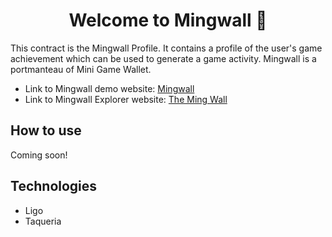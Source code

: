<h1 align="center">Welcome to Mingwall 👋</h1>

This contract is the Mingwall Profile. It contains a profile of the user's game achievement which can be used to generate a game activity. Mingwall is a portmanteau of Mini Game Wallet.

- Link to Mingwall demo website: [Mingwall](https://mingwall-demo.vercel.app/)
- Link to Mingwall Explorer website: [The Ming Wall](https://mingwall-explorer.vercel.app/)

## How to use

Coming soon!

## Technologies

- Ligo
- Taqueria

